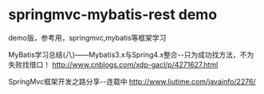 # springmvc-mybatis-rest demo
demo版，参考用，springmvc,mybatis等框架学习



MyBatis学习总结(八)——Mybatis3.x与Spring4.x整合--只为成功找方法，不为失败找借口！
http://www.cnblogs.com/xdp-gacl/p/4271627.html

SpringMvc框架开发之路分享--连载中
http://www.liutime.com/javainfo/2276/
